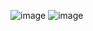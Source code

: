 ![image](https://user-images.githubusercontent.com/36649115/52693574-e985e700-2f1b-11e9-99cb-b2d0d4adf446.png)
![image](https://user-images.githubusercontent.com/36649115/52693599-fc98b700-2f1b-11e9-919d-a6be7cff2d73.png)
